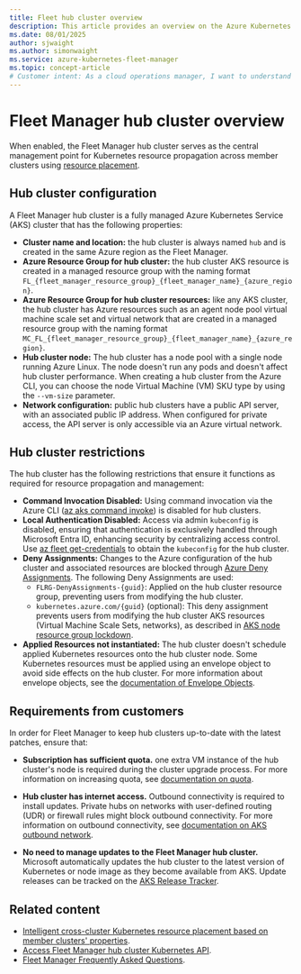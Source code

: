 ```yaml
---
title: Fleet hub cluster overview
description: This article provides an overview on the Azure Kubernetes Fleet Manager hub cluster.
ms.date: 08/01/2025
author: sjwaight
ms.author: simonwaight
ms.service: azure-kubernetes-fleet-manager
ms.topic: concept-article
# Customer intent: As a cloud operations manager, I want to understand how the Azure Kubernetes Fleet Manager manages hub cluster works, so that I can identify Azure resources associated with it and what I can and can't manage.
---
```


# Fleet Manager hub cluster overview

When enabled, the Fleet Manager hub cluster serves as the central management point for Kubernetes resource propagation across member clusters using [resource placement](./concepts-resource-propagation.md).

## Hub cluster configuration

A Fleet Manager hub cluster is a fully managed Azure Kubernetes Service (AKS) cluster that has the following properties:

- **Cluster name and location:** the hub cluster is always named `hub` and is created in the same Azure region as the Fleet Manager.
- **Azure Resource Group for hub cluster:** the hub cluster AKS resource is created in a managed resource group with the naming format `FL_{fleet_manager_resource_group}_{fleet_manager_name}_{azure_region}`.
- **Azure Resource Group for hub cluster resources:** like any AKS cluster, the hub cluster has Azure resources such as an agent node pool virtual machine scale set and virtual network that are created in a managed resource group with the naming format `MC_FL_{fleet_manager_resource_group}_{fleet_manager_name}_{azure_region}`.
- **Hub cluster node:** The hub cluster has a node pool with a single node running Azure Linux. The node doesn't run any pods and doesn't affect hub cluster performance. When creating a hub cluster from the Azure CLI, you can choose the node Virtual Machine (VM) SKU type by using the `--vm-size` parameter. 
- **Network configuration:** public hub clusters have a public API server, with an associated public IP address. When configured for private access, the API server is only accessible via an Azure virtual network.

## Hub cluster restrictions

The hub cluster has the following restrictions that ensure it functions as required for resource propagation and management:

- **Command Invocation Disabled:** Using command invocation via the Azure CLI ([az aks command invoke][aks-access-private-cluster]) is disabled for hub clusters.
- **Local Authentication Disabled:** Access via admin `kubeconfig` is disabled, ensuring that authentication is exclusively handled through Microsoft Entra ID, enhancing security by centralizing access control. Use [az fleet get-credentials][fleet-get-credentials] to obtain the `kubeconfig` for the hub cluster.
- **Deny Assignments:** Changes to the Azure configuration of the hub cluster and associated resources are blocked through [Azure Deny Assignments][azure-deny-assignments]. The following Deny Assignments are used:
  - `FLRG-DenyAssignments-{guid}`: Applied on the hub cluster resource group, preventing users from modifying the hub cluster.
  - `kubernetes.azure.com/{guid}` (optional): This deny assignment prevents users from modifying the hub cluster AKS resources (Virtual Machine Scale Sets, networks), as described in [AKS node resource group lockdown][aks-nrg-lockdown].
- **Applied Resources not instantiated:** The hub cluster doesn't schedule applied Kubernetes resources onto the hub cluster node. Some Kubernetes resources must be applied using an envelope object to avoid side effects on the hub cluster. For more information about envelope objects, see the [documentation of Envelope Objects](./quickstart-envelope-reserved-resources.md).

## Requirements from customers

In order for Fleet Manager to keep hub clusters up-to-date with the latest patches, ensure that:

- **Subscription has sufficient quota.** one extra VM instance of the hub cluster's node is required during the cluster upgrade process. For more information on increasing quota, see [documentation on quota][quotas-regional-quota-requests].

- **Hub cluster has internet access.** Outbound connectivity is required to install updates. Private hubs on networks with user-defined routing (UDR) or firewall rules might block outbound connectivity. For more information on outbound connectivity, see [documentation on AKS outbound network][aks-outbound-rules-control-egress].

- **No need to manage updates to the Fleet Manager hub cluster.** Microsoft automatically updates the hub cluster to the latest version of Kubernetes or node image as they become available from AKS. Update releases can be tracked on the [AKS Release Tracker][aks-release-status].

## Related content

* [Intelligent cross-cluster Kubernetes resource placement based on member clusters' properties](./intelligent-resource-placement.md).
* [Access Fleet Manager hub cluster Kubernetes API](./access-fleet-hub-cluster-kubernetes-api.md).
* [Fleet Manager Frequently Asked Questions](./faq.md).

<!-- LINKS -->
[aks-nrg-lockdown]: /azure/aks/node-resource-group-lockdown
[aks-outbound-rules-control-egress]: /azure/aks/outbound-rules-control-egress
[aks-access-private-cluster]: /azure/aks/access-private-cluster
[fleet-get-credentials]: /cli/azure/fleet#az-fleet-get-credentials
[quotas-regional-quota-requests]: /azure/quotas/regional-quota-requests
[azure-deny-assignments]: /azure/role-based-access-control/deny-assignments

<!-- LINKS - external -->
[aks-release-status]: https://releases.aks.azure.com
